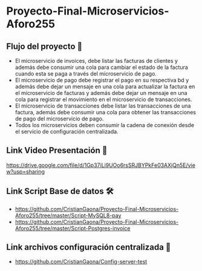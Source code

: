 # Proyecto-Final-Microservicios-Aforo255
## Flujo del proyecto 📄
* El microservicio de invoices, debe listar las facturas de clientes y además debe consumir una cola para cambiar el estado de la factura cuando esta se paga a través del microservicio de pago.
* El microservicio de pago debe registrar el pago en su respectiva bd y además debe dejar un mensaje en una cola para actualizar la factura en el microservicio de facturas y además debe dejar un mensaje en una cola para registrar el movimiento en el microservicio de transacciones.
* El microservicio de transacciones debe listar las transacciones de una factura, además debe consumir una cola para obtener las transacciones de pago del microservicio de pago.
* Todos los microservicios deben consumir la cadena de conexión desde el servicio de configuración centralizada.
## Link Video Presentación 🚀
https://drive.google.com/file/d/1Gp37iLi9UOo6rsSRJBYPkFe03AXjQn5E/view?usp=sharing

## Link Script Base de datos 🛠️
* https://github.com/CristianGaona/Proyecto-Final-Microservicios-Aforo255/tree/master/Script-MySQL8-pay
* https://github.com/CristianGaona/Proyecto-Final-Microservicios-Aforo255/tree/master/Script-Postgres-invoice
## Link archivos configuración centralizada 🔧
* https://github.com/CristianGaona/Config-server-test 
